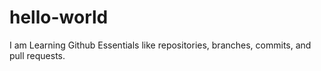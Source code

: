 # hello-world
I am Learning Github Essentials like repositories, branches, commits, and pull requests.
